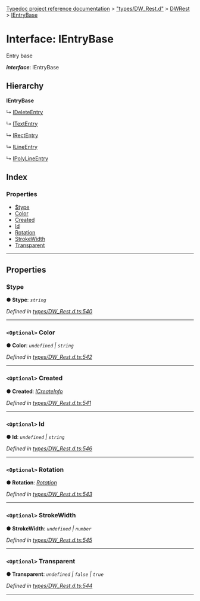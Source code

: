 [Typedoc project reference documentation](../README.md) > ["types/DW_Rest.d"](../modules/_types_dw_rest_d_.md) > [DWRest](../modules/_types_dw_rest_d_.dwrest.md) > [IEntryBase](../interfaces/_types_dw_rest_d_.dwrest.ientrybase.md)

# Interface: IEntryBase

Entry base

*__interface__*: IEntryBase

## Hierarchy

**IEntryBase**

↳  [IDeleteEntry](_types_dw_rest_d_.dwrest.ideleteentry.md)

↳  [ITextEntry](_types_dw_rest_d_.dwrest.itextentry.md)

↳  [IRectEntry](_types_dw_rest_d_.dwrest.irectentry.md)

↳  [ILineEntry](_types_dw_rest_d_.dwrest.ilineentry.md)

↳  [IPolyLineEntry](_types_dw_rest_d_.dwrest.ipolylineentry.md)

## Index

### Properties

* [$type](_types_dw_rest_d_.dwrest.ientrybase.md#_type)
* [Color](_types_dw_rest_d_.dwrest.ientrybase.md#color)
* [Created](_types_dw_rest_d_.dwrest.ientrybase.md#created)
* [Id](_types_dw_rest_d_.dwrest.ientrybase.md#id)
* [Rotation](_types_dw_rest_d_.dwrest.ientrybase.md#rotation)
* [StrokeWidth](_types_dw_rest_d_.dwrest.ientrybase.md#strokewidth)
* [Transparent](_types_dw_rest_d_.dwrest.ientrybase.md#transparent)

---

## Properties

<a id="_type"></a>

###  $type

**● $type**: *`string`*

*Defined in [types/DW_Rest.d.ts:540](https://github.com/DocuWare/REST-Sample-TS/blob/a4697e2/src/types/DW_Rest.d.ts#L540)*

___
<a id="color"></a>

### `<Optional>` Color

**● Color**: *`undefined` \| `string`*

*Defined in [types/DW_Rest.d.ts:542](https://github.com/DocuWare/REST-Sample-TS/blob/a4697e2/src/types/DW_Rest.d.ts#L542)*

___
<a id="created"></a>

### `<Optional>` Created

**● Created**: *[ICreateInfo](_types_dw_rest_d_.dwrest.icreateinfo.md)*

*Defined in [types/DW_Rest.d.ts:541](https://github.com/DocuWare/REST-Sample-TS/blob/a4697e2/src/types/DW_Rest.d.ts#L541)*

___
<a id="id"></a>

### `<Optional>` Id

**● Id**: *`undefined` \| `string`*

*Defined in [types/DW_Rest.d.ts:546](https://github.com/DocuWare/REST-Sample-TS/blob/a4697e2/src/types/DW_Rest.d.ts#L546)*

___
<a id="rotation"></a>

### `<Optional>` Rotation

**● Rotation**: *[Rotation](../enums/_types_dw_rest_d_.dwrest.rotation.md)*

*Defined in [types/DW_Rest.d.ts:543](https://github.com/DocuWare/REST-Sample-TS/blob/a4697e2/src/types/DW_Rest.d.ts#L543)*

___
<a id="strokewidth"></a>

### `<Optional>` StrokeWidth

**● StrokeWidth**: *`undefined` \| `number`*

*Defined in [types/DW_Rest.d.ts:545](https://github.com/DocuWare/REST-Sample-TS/blob/a4697e2/src/types/DW_Rest.d.ts#L545)*

___
<a id="transparent"></a>

### `<Optional>` Transparent

**● Transparent**: *`undefined` \| `false` \| `true`*

*Defined in [types/DW_Rest.d.ts:544](https://github.com/DocuWare/REST-Sample-TS/blob/a4697e2/src/types/DW_Rest.d.ts#L544)*

___

